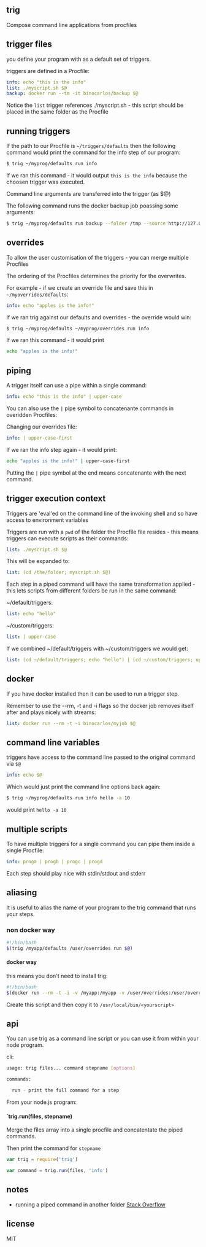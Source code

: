 ## trig

Compose command line applications from procfiles

## trigger files

you define your program with as a default set of triggers.

triggers are defined in a Procfile:

```yaml
info: echo "this is the info"
list: ./myscript.sh $@
backup: docker run --tm -it binocarlos/backup $@
```

Notice the `list` trigger references ./myscript.sh - this script should be placed in the same folder as the Procfile

## running triggers

If the path to our Procfile is `~/triggers/defaults` then the following command would print the command for the info step of our program:

```bash
$ trig ~/myprog/defaults run info
```

If we ran this command - it would output `this is the info` because the choosen trigger was executed.

Command line arguments are transferred into the trigger (as $@)

The following command runs the docker backup job poassing some arguments:

```bash
$ trig ~/myprog/defaults run backup --folder /tmp --source http://127.0.0.1:95858
```

## overrides

To allow the user customisation of the triggers - you can merge multiple Procfiles

The ordering of the Procfiles determines the priority for the overwrites.

For example - if we create an override file and save this in `~/myoverrides/defaults`:

```yaml
info: echo "apples is the info!"
```

If we ran trig against our defaults and overrides - the override would win:

```bash
$ trig ~/myprog/defaults ~/myprog/overrides run info
```

If we ran this command - it would print 

```bash
echo "apples is the info!"
```

## piping

A trigger itself can use a pipe within a single command:

```yaml
info: echo "this is the info" | upper-case
```

You can also use the `|` pipe symbol to concatenante commands in overidden Procfiles:

Changing our overrides file:

```yaml
info: | upper-case-first
```

If we ran the info step again - it would print:

```bash
echo "apples is the info!" | upper-case-first
```

Putting the `|` pipe symbol at the end means concatenante with the next command.

## trigger execution context

Triggers are 'eval'ed on the command line of the invoking shell and so have access to environment variables

Triggers are run with a `pwd` of the folder the Procfile file resides - this means triggers can execute scripts as their commands:

```yaml
list: ./myscript.sh $@
```

This will be expanded to:

```yaml
list: (cd /the/folder; myscript.sh $@)
```

Each step in a piped command will have the same transformation applied - this lets scripts from different folders be run in the same command:

~/default/triggers:
```yaml
list: echo "hello"
```

~/custom/triggers:
```yaml
list: | upper-case
```

If we combined ~/default/triggers with ~/custom/triggers we would get:

```yaml
list: (cd ~/default/triggers; echo "hello") | (cd ~/custom/triggers; upper-case)
```

## docker

If you have docker installed then it can be used to run a trigger step.

Remember to use the --rm, -t and -i flags so the docker job removes itself after and plays nicely with streams:

```yaml
list: docker run --rm -t -i binocarlos/myjob $@
```

## command line variables

triggers have access to the command line passed to the original command via `$@`

```yaml
info: echo $@
```

Which would just print the command line options back again:

```bash
$ trig ~/myprog/defaults run info hello -a 10
```

would print `hello -a 10`

## multiple scripts

To have multiple triggers for a single command you can pipe them inside a single Procfile:

```yaml
info: proga | progb | progc | progd
```

Each step should play nice with stdin/stdout and stderr

## aliasing

It is useful to alias the name of your program to the trig command that runs your steps.

### non docker way

```bash
#!/bin/bash
$(trig /myapp/defaults /user/overrides run $@)
```

#### docker way

this means you don't need to install trig:

```bash
#!/bin/bash
$(docker run --rm -t -i -v /myapp:/myapp -v /user/overrides:/user/overrides binocarlos/trig /myapp/defaults.yaml /user/overrides/triggers.yaml run $@)
```

Create this script and then copy it to `/usr/local/bin/<yourscript>`

## api

You can use trig as a command line script or you can use it from within your node program.

cli:

```bash
usage: trig files... command stepname [options]

commands:

  run - print the full command for a step

```

From your node.js program:

#### `trig.run(files, stepname)

Merge the files array into a single procfile and concatentate the piped commands.

Then print the command for `stepname`

```js
var trig = require('trig')

var command = trig.run(files, 'info')
```

## notes

 * running a piped command in another folder [Stack Overflow](http://stackoverflow.com/questions/9394896/can-i-pipe-between-commands-and-run-the-programs-from-different-directories)

## license

MIT